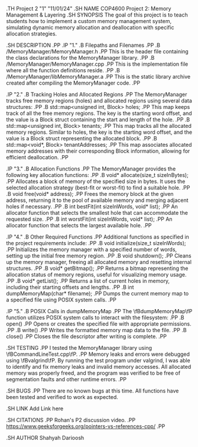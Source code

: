 
.TH Project 2 "1" "11/01/24"
.SH NAME
COP4600 Project 2: Memory Management & Layering
.SH SYNOPSIS
The goal of this project is to teach students how to implement a custom memory management system, simulating dynamic memory allocation and deallocation with specific allocation strategies.

.SH DESCRIPTION
.PP
.IP "1."
.B Filepaths and Filenames
.PP
.B /MemoryManager/MemoryManager.h
.PP
This is the header file containing the class declarations for the MemoryManager library.
.PP
.B /MemoryManager/MemoryManager.cpp
.PP
This is the implementation file where all the function definitions reside.
.PP
.B /MemoryManager/libMemoryManager.a
.PP
This is the static library archive created after compiling the MemoryManager code.
.PP

.IP "2."
.B Tracking Holes and Allocated Regions
.PP
The MemoryManager tracks free memory regions (holes) and allocated regions using several data structures:
.PP
.B std::map<unsigned int, Block> holes;
.PP
This map keeps track of all the free memory regions. The key is the starting word offset, and the value is a Block struct containing the start and length of the hole.
.PP
.B std::map<unsigned int, Block> tenants;
.PP
This map tracks all the allocated memory regions. Similar to holes, the key is the starting word offset, and the value is a Block struct representing the allocated block.
.PP
.B std::map<void*, Block> tenantAddresses;
.PP
This map associates allocated memory addresses with their corresponding Block information, allowing for efficient deallocation.
.PP

.IP "3."
.B Allocation Functions
.PP
The MemoryManager provides the following key allocation functions:
.PP
.B void* allocate(size_t sizeInBytes);
.PP
Allocates a block of memory of the specified size in bytes. It uses the selected allocation strategy (best-fit or worst-fit) to find a suitable hole.
.PP
.B void free(void* address);
.PP
Frees the memory block at the given address, returning it to the pool of available memory and merging adjacent holes if necessary.
.PP
.B int bestFit(int sizeInWords, void* list);
.PP
An allocator function that selects the smallest hole that can accommodate the requested size.
.PP
.B int worstFit(int sizeInWords, void* list);
.PP
An allocator function that selects the largest available hole.
.PP

.IP "4."
.B Other Required Functions
.PP
Additional functions as specified in the project requirements include:
.PP
.B void initialize(size_t sizeInWords);
.PP
Initializes the memory manager with a specified number of words, setting up the initial free memory region.
.PP
.B void shutdown();
.PP
Cleans up the memory manager, freeing all allocated memory and resetting internal structures.
.PP
.B void* getBitmap();
.PP
Returns a bitmap representing the allocation status of memory regions, useful for visualizing memory usage.
.PP
.B void* getList();
.PP
Returns a list of current holes in memory, including their starting offsets and lengths.
.PP
.B int dumpMemoryMap(char* filename);
.PP
Dumps the current memory map to a specified file using POSIX system calls.
.PP

.IP "5."
.B POSIX Calls in dumpMemoryMap
.PP
The \fBdumpMemoryMap\fP function utilizes POSIX system calls to interact with the filesystem:
.PP
.B open()
.PP
Opens or creates the specified file with appropriate permissions.
.PP
.B write()
.PP
Writes the formatted memory map data to the file.
.PP
.B close()
.PP
Closes the file descriptor after writing is complete.
.PP

.SH TESTING
.PP
I tested the MemoryManager library using \fBCommandLineTest.cpp\fP.
.PP
Memory leaks and errors were debugged using \fBvalgrind\fP. By running the test program under valgrind, I was able to identify and fix memory leaks and invalid memory accesses. All allocated memory was properly freed, and the program was verified to be free of segmentation faults and other runtime errors.
.PP

.SH BUGS
.PP
There are no known bugs at this time. All functions have been tested and verified to work as expected.

.SH LINK
Add Link here

.SH CITATIONS
.PP
Rohan's P2 discussion video.
.PP
https://www.geeksforgeeks.org/pointers-vs-references-cpp/
.PP



.SH AUTHOR
Shahyah Darioosh
